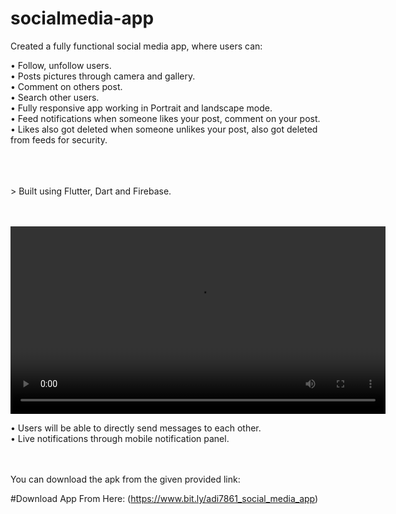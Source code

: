 # socialmedia-app

Created a fully functional social media app, where users can:

• Follow, unfollow users. <br/>
• Posts pictures through camera and gallery. <br/>
• Comment on others post.<br/>
• Search other users.<br/>
• Fully responsive app working in Portrait and landscape mode.<br/>
• Feed notifications when someone likes your post, comment on your post.<br/>
• Likes also got deleted when someone unlikes your post, also got deleted from feeds for security.<br/>

<br/>
<br/>
<br/>
> Built using Flutter, Dart and Firebase.<br/><br/><br/>

<video src="https://user-images.githubusercontent.com/42476079/111961558-3551e400-8b17-11eb-9a7c-b9d917b5ba70.mp4" height="300px"></video>

• Users will be able to directly send messages to each other.<br/>
• Live notifications through mobile notification panel.<br/><br/><br/>

You can download the apk from the given provided link:<br/>

#Download App From Here: 
(https://www.bit.ly/adi7861_social_media_app)
